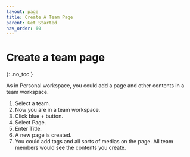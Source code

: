 ```yaml
---
layout: page
title: Create A Team Page 
parent: Get Started 
nav_order: 60
---
```


# Create a team page 
{: .no_toc }

As in Personal workspace, you could add a page and other contents in a team workspace.

1. Select a team.
2. Now you are in a team workspace.
3. Click blue + button.
4. Select Page.
5. Enter Title.
6. A new page is created.
7. You could add tags and all sorts of medias on the page. All team members would see the contents you create.


